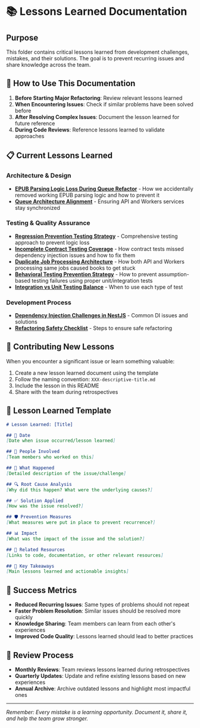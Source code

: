 # 📚 Lessons Learned Documentation

## Purpose

This folder contains critical lessons learned from development challenges, mistakes, and their solutions. The goal is to prevent recurring issues and share knowledge across the team.

## 🎯 How to Use This Documentation

1. **Before Starting Major Refactoring**: Review relevant lessons learned
2. **When Encountering Issues**: Check if similar problems have been solved before
3. **After Resolving Complex Issues**: Document the lesson learned for future reference
4. **During Code Reviews**: Reference lessons learned to validate approaches

## 📋 Current Lessons Learned

### Architecture & Design
- [**EPUB Parsing Logic Loss During Queue Refactor**](./001-epub-parsing-logic-loss.md) - How we accidentally removed working EPUB parsing logic and how to prevent it
- [**Queue Architecture Alignment**](./002-queue-architecture-alignment.md) - Ensuring API and Workers services stay synchronized

### Testing & Quality Assurance
- [**Regression Prevention Testing Strategy**](./003-regression-prevention-testing.md) - Comprehensive testing approach to prevent logic loss
- [**Incomplete Contract Testing Coverage**](./004-incomplete-contract-testing.md) - How contract tests missed dependency injection issues and how to fix them
- [**Duplicate Job Processing Architecture**](./005-duplicate-job-processing.md) - How both API and Workers processing same jobs caused books to get stuck
- [**Behavioral Testing Prevention Strategy**](./006-behavioral-testing-prevention-strategy.md) - How to prevent assumption-based testing failures using proper unit/integration tests
- [**Integration vs Unit Testing Balance**](./007-integration-unit-testing-balance.md) - When to use each type of test

### Development Process
- [**Dependency Injection Challenges in NestJS**](./005-nestjs-dependency-injection.md) - Common DI issues and solutions
- [**Refactoring Safety Checklist**](./006-refactoring-safety-checklist.md) - Steps to ensure safe refactoring

## 🔄 Contributing New Lessons

When you encounter a significant issue or learn something valuable:

1. Create a new lesson learned document using the template
2. Follow the naming convention: `XXX-descriptive-title.md`
3. Include the lesson in this README
4. Share with the team during retrospectives

## 📝 Lesson Learned Template

```markdown
# Lesson Learned: [Title]

## 📅 Date
[Date when issue occurred/lesson learned]

## 👥 People Involved
[Team members who worked on this]

## 🚨 What Happened
[Detailed description of the issue/challenge]

## 🔍 Root Cause Analysis
[Why did this happen? What were the underlying causes?]

## ✅ Solution Applied
[How was the issue resolved?]

## 🛡️ Prevention Measures
[What measures were put in place to prevent recurrence?]

## 📊 Impact
[What was the impact of the issue and the solution?]

## 🔗 Related Resources
[Links to code, documentation, or other relevant resources]

## 🎯 Key Takeaways
[Main lessons learned and actionable insights]
```

## 🎯 Success Metrics

- **Reduced Recurring Issues**: Same types of problems should not repeat
- **Faster Problem Resolution**: Similar issues should be resolved more quickly
- **Knowledge Sharing**: Team members can learn from each other's experiences
- **Improved Code Quality**: Lessons learned should lead to better practices

## 🔄 Review Process

- **Monthly Reviews**: Team reviews lessons learned during retrospectives
- **Quarterly Updates**: Update and refine existing lessons based on new experiences
- **Annual Archive**: Archive outdated lessons and highlight most impactful ones

---

*Remember: Every mistake is a learning opportunity. Document it, share it, and help the team grow stronger.*
